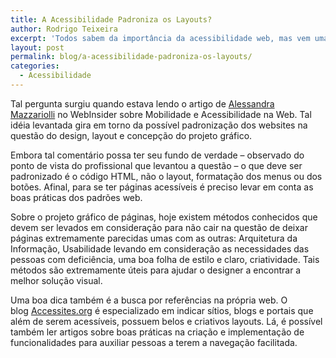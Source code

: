 ```yaml
---
title: A Acessibilidade Padroniza os Layouts?
author: Rodrigo Teixeira
excerpt: 'Todos sabem da importância da acessibilidade web, mas vem uma pergunta: Ela padroniza o layout? A acessibilidade pode determinar se um layout é bom ou ruim?'
layout: post
permalink: blog/a-acessibilidade-padroniza-os-layouts/
categories:
  - Acessibilidade
---
```

Tal pergunta surgiu quando estava lendo o artigo de <a href="http://www.alemazzariolli.com/" rel="noreferrer">Alessandra Mazzariolli</a> no <a>WebInsider </a>sobre Mobilidade e Acessibilidade na Web. Tal idéia levantada gira em torno da possível padronização dos websites na questão do design, layout e concepção do projeto gráfico.

Embora tal comentário possa ter seu fundo de verdade – observado do ponto de vista do profissional que levantou a questão – o que deve ser padronizado é o código HTML, não o layout, formatação dos menus ou dos botões. Afinal, para se ter páginas acessíveis é preciso levar em conta as boas práticas dos padrões web.

Sobre o projeto gráfico de páginas, hoje existem métodos conhecidos que devem ser levados em consideração para não cair na questão de deixar páginas extremamente parecidas umas com as outras: Arquitetura da Informação, Usabilidade levando em consideração as necessidades das pessoas com deficiência, uma boa folha de estilo e claro, criatividade. Tais métodos são extremamente úteis para ajudar o designer a encontrar a melhor solução visual.

Uma boa dica também é a busca por referências na própria web. O blog <a href="http://accessites.org/site/" rel="noreferrer">Accessites.org</a> é especializado em indicar sítios, blogs e portais que além de serem acessíveis, possuem belos e criativos layouts. Lá, é possível também ler artigos sobre boas práticas na criação e implementação de funcionalidades para auxiliar pessoas a terem a navegação facilitada.